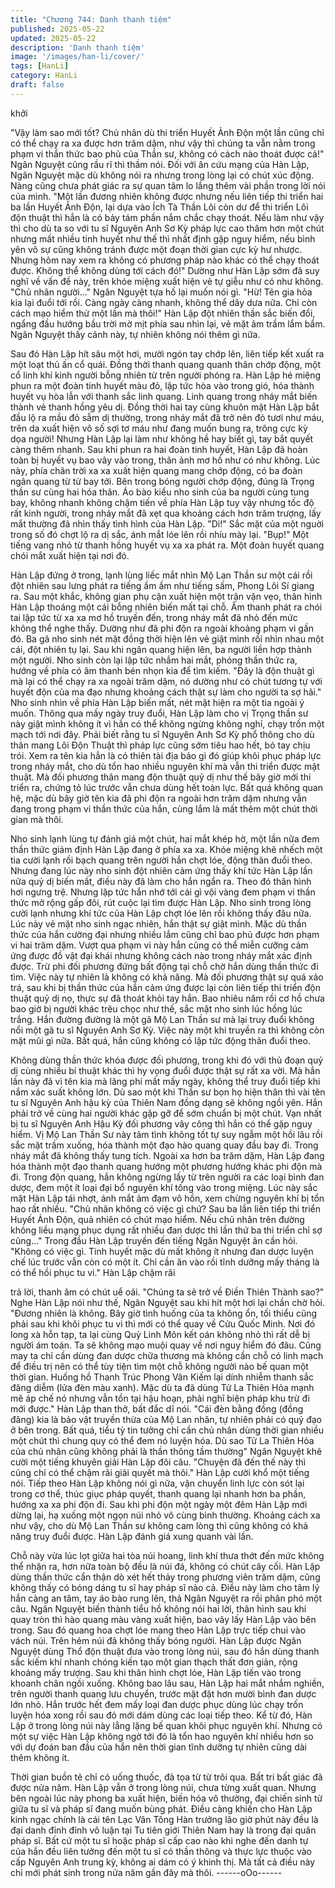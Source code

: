```yaml
---
title: "Chương 744: Danh thanh tiệm"
published: 2025-05-22
updated: 2025-05-22
description: 'Danh thanh tiệm'
image: '/images/han-li/cover/'
tags: [HanLi]
category: HanLi
draft: false
---
```


khởi

"Vậy làm sao mới tốt? Chủ nhân dù thi triển Huyết Ảnh Độn một
lần cũng chỉ có thể chạy ra xa được hơn trăm dặm, như vậy thì
chúng ta vẫn nằm trong phạm vi thần thức bao phủ của Thần sư,
không có cách nào thoát được cả!" Ngân Nguyệt cũng rầu rĩ thì
thầm nói.
Đối với ân cứu mạng của Hàn Lập, Ngân Nguyệt mặc dù không
nói ra nhưng trong lòng lại có chút xúc động. Nàng cũng chưa
phát giác ra sự quan tâm lo lắng thêm vài phần trong lời nói của
mình.
"Một lần đương nhiên không được nhưng nếu liên tiếp thi triển hai
ba lần Huyết Ảnh Độn, lại dựa vào Ích Tà Thần Lôi còn dư để thi
triển Lôi độn thuật thì hẳn là có bảy tám phần nắm chắc chạy
thoát. Nếu làm như vậy thì cho dù ta so với tu sĩ Nguyên Anh Sơ
Kỳ pháp lực cao thâm hơn một chút nhưng mất nhiều tinh huyết
như thế thì nhất định gặp nguy hiểm, nếu bình yên vô sự cũng
không tránh được một đoạn thời gian cực kỳ hư nhược. Nhưng
hôm nay xem ra không có phương pháp nào khác có thể chạy
thoát được. Không thể không dùng tới cách đó!" Dường như Hàn
Lập sớm đã suy nghĩ về vấn đề này, trên khóe miệng xuất hiện vẻ
tự giễu như có như không.
"Chủ nhân người..." Ngân Nguyệt tựa hồ lại muốn nói gì.
"Hừ! Tên gia hỏa kia lại đuổi tới rồi. Càng ngày càng nhanh,
không thể dây dưa nữa. Chỉ còn cách mạo hiểm thử một lần mà
thôi!" Hàn Lập đột nhiên thần sắc biến đổi, ngẩng đầu hướng bầu
trời mờ mịt phía sau nhìn lại, vẻ mặt âm trầm lẩm bẩm.
Ngân Nguyệt thấy cảnh này, tự nhiên không nói thêm gì nữa.

Sau đó Hàn Lập hít sâu một hơi, mười ngón tay chớp lên, liên tiếp
kết xuất ra một loạt thủ ấn cổ quái. Đồng thời thanh quang quanh
thân chớp động, một cổ linh khí kinh người bỗng nhiên từ trên
người phóng ra.
Hàn Lập hé miệng phun ra một đoàn tinh huyết màu đỏ, lập tức
hòa vào trong gió, hóa thành huyết vụ hòa lẫn với thanh sắc linh
quang.
Linh quang trong nháy mắt biến thành vẻ thanh hồng yêu dị.
Đồng thời hai tay cùng khuôn mặt Hàn Lập bắt đầu lộ ra mầu đỏ
sẫm dị thường, trong nháy mắt đã trở nên đỏ tươi như máu, trên
da xuất hiện vô số sợi tơ máu như đang muốn bung ra, trông cực
kỳ dọa người!
Nhưng Hàn Lập lại làm như không hề hay biết gì, tay bắt quyết
càng thêm nhanh.
Sau khi phun ra hai đoàn tinh huyết, Hàn Lập đã hoàn toàn bị
huyết vụ bao vây vào trong, thân ảnh mơ hồ như có như không.
Lúc này, phía chân trời xa xa xuất hiện quang mang chớp động,
có ba đoàn ngân quang từ từ bay tới.
Bên trong bóng người chớp động, đúng là Trọng thần sư cùng hai
hóa thân.
Áo bào kiểu nho sinh của ba người cùng tung bay, không nhanh
không chậm tiến về phía Hàn Lập tuy vậy nhưng tốc độ rất kinh
người, trong nháy mắt đã xẹt qua khoảng cách hơn trăm trượng,
lấy mắt thường đã nhìn thấy tình hình của Hàn Lập.
"Di!" Sắc mặt của một nguời trong số đó chợt lộ ra dị sắc, ánh mắt
lóe lên rồi nhíu mày lại.
"Bụp!" Một tiếng vang nhỏ từ thanh hồng huyết vụ xa xa phát ra.
Một đoàn huyết quang chói mắt xuất hiện tại nơi đó.

Hàn Lập đứng ở trong, lạnh lùng liếc mắt nhìn Mộ Lan Thần sư
một cái rồi đột nhiên sau lưng phát ra tiếng ầm ầm như tiếng sấm,
Phong Lôi Sí giang ra.
Sau một khắc, không gian phụ cận xuất hiện một trận vặn vẹo,
thân hình Hàn Lập thoáng một cái bỗng nhiên biến mất tại chỗ.
Âm thanh phát ra chói tai lập tức từ xa xa mơ hồ truyền đến, trong
nháy mắt đã nhỏ đến mức không thể nghe thấy. Dường như đã
phi độn ra ngoài khoảng phạm vi gần đó.
Ba gã nho sinh nét mặt đồng thời hiện lên vẻ giật mình rồi nhìn
nhau một cái, đột nhiên tụ lại.
Sau khi ngân quang hiện lên, ba người liền hợp thành một người.
Nho sinh còn lại lập tức nhắm hai mắt, phóng thần thức ra, hướng
về phía có âm thanh bén nhọn kia để tìm kiếm.
"Đây là độn thuật gì mà lại có thể chạy ra xa ngoài trăm dặm, nó
dường như có chút tương tự với huyết độn của ma đạo nhưng
khoảng cách thật sự làm cho người ta sợ hãi." Nho sinh nhìn về
phía Hàn Lập biến mất, nét mặt hiện ra một tia ngoài ý muốn.
Thông qua mấy ngày truy đuổi, Hàn Lập làm cho vị Trọng thần sư
này giật mình không ít vì hắn có thể không ngừng không nghỉ,
chạy trốn một mạch tới nơi đây.
Phải biết rằng tu sĩ Nguyên Anh Sơ Kỳ phổ thông cho dù thân
mang Lôi Độn Thuật thì pháp lực cũng sớm tiêu hao hết, bó tay
chịu trói. Xem ra tên kia hẳn là có thiên tài địa bảo gì đó giúp khôi
phục pháp lực trong nháy mắt, cho dù tổn hao nhiều nguyên khí
mà vẫn thi triển được mật thuật.
Mà đối phương thân mang độn thuật quỷ dị như thế bây giờ mới
thi triển ra, chứng tỏ lúc trước vẫn chưa dùng hết toàn lực.
Bất quá không quan hệ, mặc dù bây giờ tên kia đã phi độn ra
ngoài hơn trăm dặm nhưng vẫn đang trong phạm vi thần thức của
hắn, cùng lắm là mất thêm một chút thời gian mà thôi.

Nho sinh lạnh lùng tự đánh giá một chút, hai mắt khép hờ, một lần
nữa đem thần thức giám định Hàn Lập đang ở phía xa xa.
Khóe miệng khẽ nhếch một tia cười lạnh rồi bạch quang trên
người hắn chợt lóe, động thân đuổi theo.
Nhưng đang lúc này nho sinh đột nhiên cảm ứng thấy khí tức Hàn
Lập lần nữa quỷ dị biến mất, điều này đã làm cho hắn ngẩn ra.
Theo đó thân hình hơi ngưng trệ.
Nhưng lập tức hắn nhớ tới cái gì vội vàng đem phạm vi thần thức
mở rộng gấp đôi, rút cuộc lại tìm được Hàn Lập.
Nho sinh trong lòng cười lạnh nhưng khí tức của Hàn Lập chợt
lóe lên rồi không thấy đâu nữa.
Lúc này vẻ mặt nho sinh ngạc nhiên, hắn thật sự giật mình.
Mặc dù thần thức của hắn cường đại nhưng nhiều lắm cũng chỉ
bao phủ được hơn phạm vi hai trăm dặm. Vượt qua phạm vi này
hắn cũng có thể miễn cưỡng cảm ứng được đồ vật đại khái
nhưng không cách nào trong nháy mắt xác định được.
Trừ phi đối phương đứng bất động tại chỗ chờ hắn dùng thần
thức đi tìm. Việc này tự nhiên là không có khả năng.
Mà đối phương thật sự quá xảo trá, sau khi bị thần thức của hắn
cảm ứng được lại còn liên tiếp thi triển độn thuật quỷ dị nọ, thực
sự đã thoát khỏi tay hắn.
Bao nhiêu năm rồi cơ hồ chưa bao giờ bị người khác trêu chọc
như thế, sắc mặt nho sinh lúc hồng lúc trắng.
Hắn đường đường là một gã Mộ Lan Thần sư mà lại truy đuổi
không nổi một gã tu sĩ Nguyên Anh Sơ Kỳ. Việc này một khi
truyền ra thì không còn mặt mũi gì nữa.
Bất quá, hắn cũng không có lập tức động thân đuổi theo.

Không dùng thần thức khóa được đối phương, trong khi đó với
thủ đoạn quỷ dị cùng nhiều bí thuật khác thì hy vọng đuổi được
thật sự rất xa vời.
Mà hắn lần này đã vì tên kia mà lãng phí mất mấy ngày, không
thể truy đuổi tiếp khi nắm xác suất không lớn.
Dù sao một khi Thần sư bọn họ hiện thân thì vài tên tu sĩ Nguyên
Anh hậu kỳ của Thiên Nam đồng dạng sẽ không ngồi yên. Hắn
phải trở về cùng hai người khác gặp gỡ để sớm chuẩn bị một
chút.
Vạn nhất bị tu sĩ Nguyên Anh Hậu Kỳ đối phương vây công thì
hắn có thể gặp nguy hiểm.
Vị Mộ Lan Thần Sư này tâm tình không tốt tự suy ngẫm một hồi
lâu rồi sắc mặt trầm xuống, hóa thành một đạo hào quang quay
đầu bay đi.
Trong nháy mắt đã không thấy tung tích.
Ngoài xa hơn ba trăm dặm, Hàn Lập đang hóa thành một đạo
thanh quang hướng một phương hướng khác phi độn mà đi.
Trong độn quang, hắn không ngừng lấy từ trên người ra các loại
bình đan dược, đem một ít loại đại bổ nguyên khí tống vào trong
miệng.
Lúc này sắc mặt Hàn Lập tái nhợt, ánh mắt ảm đạm vô hồn, xem
chừng nguyên khí bị tổn hao rất nhiều.
"Chủ nhân không có việc gì chứ? Sau ba lần liên tiếp thi triển
Huyết Ảnh Độn, quả nhiên có chút mạo hiểm. Nếu chủ nhân trên
đường không liều mạng phục dụng rất nhiều đan dược thì lần thứ
ba thi triển chỉ sợ cũng..." Trong đầu Hàn Lập truyền đến tiếng
Ngân Nguyệt ân cần hỏi.
"Không có việc gì. Tinh huyết mặc dù mất không ít nhưng đan
dược luyện chế lúc trước vẫn còn có một ít. Chỉ cần ăn vào rồi
tĩnh dưỡng mấy tháng là có thể hồi phục tu vi." Hàn Lập chậm rãi

trả lời, thanh âm có chút uể oải.
"Chúng ta sẽ trở về Điền Thiên Thành sao?" Nghe Hàn Lập nói
như thế, Ngân Nguyệt sau khi hít một hơi lại chần chờ hỏi.
"Đương nhiên là không. Bây giờ tình huống của ta không ổn, tối
thiểu cũng phải sau khi khôi phục tu vi thì mới có thể quay về Cửu
Quốc Minh. Nơi đó long xà hỗn tạp, ta lại cùng Quỷ Linh Môn kết
oán không nhỏ thì rất dễ bị người ám toán. Ta sẽ không mạo muội
quay về nơi nguy hiểm đó đâu. Cũng may ta chỉ cần dùng đan
dược chữa thương mà không cần chỗ có linh mạch để điều trị nên
có thể tùy tiện tìm một chỗ không người nào bế quan một thời
gian. Huống hồ Thanh Trúc Phong Vân Kiếm lại dính nhiễm thanh
sắc đăng diễm (lửa đèn màu xanh). Mặc dù ta đã dùng Tử La
Thiên Hỏa mạnh mẽ áp chế nó nhưng vẫn tồn tại hậu hoạn, phải
nghĩ biện pháp khu trừ đi mới được." Hàn Lập than thở, bất đắc dĩ
nói.
"Cái đèn bằng đồng (đồng đăng) kia là bảo vật truyền thừa của
Mộ Lan nhân, tự nhiên phải có quỷ đạo ở bên trong. Bất quá, tiểu
tỳ tin tưởng chỉ cần chủ nhân dùng thời gian nhiều một chút thì
chung quy có thể đem nó luyện hóa. Dù sao Tử La Thiên Hỏa của
chủ nhân cũng không phải là thần thông tầm thường" Ngân
Nguyệt khẽ cười một tiếng khuyên giải Hàn Lập đôi câu.
"Chuyện đã đến thế này thì cũng chỉ có thể chậm rãi giải quyết
mà thôi." Hàn Lập cười khổ một tiếng nói.
Tiếp theo Hàn Lập không nói gì nữa, vận chuyển linh lực còn sót
lại trong cơ thể, thúc giục pháp quyết, thanh quang lại nhanh hơn
ba phần, hướng xa xa phi độn đi.
Sau khi phi độn một ngày một đêm Hàn Lập mới dừng lại, hạ
xuống một ngọn núi nhỏ vô cùng bình thường.
Khoảng cách xa như vậy, cho dù Mộ Lan Thần sư không cam
lòng thì cũng không có khả năng truy đuổi được.
Hàn Lập đánh giá xung quanh vài lần.

Chỗ này vừa lúc lọt giữa hai tòa núi hoang, linh khí thưa thớt đến
mức không thể nhận ra, hơn nữa toàn bộ đều là núi đá, không có
chút cây cối.
Hàn Lập dùng thần thức cẩn thận dò xét hết thảy trong phương
viên trăm dặm, cũng không thấy có bóng dáng tu sĩ hay pháp sĩ
nào cả.
Điều này làm cho tâm lý hắn càng an tâm, tay áo bào rung lên,
thả Ngân Nguyệt ra rồi phân phó một câu.
Ngân Nguyệt biến thành tiểu hồ không nói hai lời, thân hình sau
khi quay tròn thì hào quang màu vàng xuất hiện, bao vây lấy Hàn
Lập vào bên trong.
Sau đó quang hoa chợt lóe mang theo Hàn Lập trực tiếp chui vào
vách núi.
Trên hẻm núi đã không thấy bóng người.
Hàn Lập được Ngân Nguyệt dùng Thổ độn thuật đưa vào trong
lòng núi, sau đó hắn dùng thanh sắc kiếm khí nhanh chóng kiến
tạo một gian thạch thất đơn giản, rộng khoảng mấy trượng.
Sau khi thân hình chợt lóe, Hàn Lập tiến vào trong khoanh chân
ngồi xuống.
Không bao lâu sau, Hàn Lập hai mắt nhắm nghiền, trên người
thanh quang lưu chuyển, trước mặt đặt hơn mười bình đan dược
lớn nhỏ.
Hắn trước hết đem mấy loại đan dược phục dùng lúc chạy trốn
luyện hóa xong rồi sau đó mới dám dùng các loại tiếp theo.
Kể từ đó, Hàn Lập ở trong lòng núi này lẳng lặng bế quan khôi
phục nguyên khí.
Nhưng có một sự việc Hàn Lập không ngờ tới đó là tổn hao
nguyên khí nhiều hơn so với dự đoán ban đầu của hắn nên thời
gian tĩnh dưỡng tự nhiên cũng dài thêm không ít.

Thời gian buồn tẻ chỉ có uống thuốc, đả tọa từ từ trôi qua.
Bất tri bất giác đã được nửa năm.
Hàn Lập vẫn ở trong lòng núi, chưa từng xuất quan.
Nhưng bên ngoài lúc này phong ba xuất hiện, biến hóa vô
thường, đại chiến sinh tử giữa tu sĩ và pháp sĩ đang muốn bùng
phát.
Điều càng khiến cho Hàn Lập kinh ngạc chính là cái tên Lạc Vân
Tông Hàn trưởng lão giờ phút này đều là đại danh đỉnh đỉnh vô
luận tại Tu tiên giới Thiên Nam hay là trong đại quân pháp sĩ.
Bất cứ một tu sĩ hoặc pháp sĩ cấp cao nào khi nghe đến danh tự
của hắn đều liên tưởng đến một tu sĩ có thần thông và thực lực
thuộc vào cấp Nguyên Anh trung kỳ, không ai dám có ý khinh thị.
Mà tất cả điều này chỉ mới phát sinh trong nửa năm gần đây mà
thôi.
------oOo------
